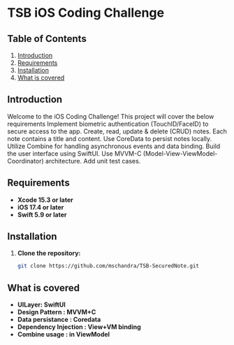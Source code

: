 
# TSB iOS Coding Challenge

## Table of Contents
1. [Introduction](#introduction)
2. [Requirements](#requirements)
3. [Installation](#installation)
4. [What is covered](#what-is-covered)


## Introduction
Welcome to the iOS Coding Challenge! This project will cover the below requirements
Implement biometric authentication (TouchID/FaceID) to secure access to the app.
Create, read, update & delete (CRUD) notes. Each note contains a title and content.
Use CoreData to persist notes locally.
Utilize Combine for handling asynchronous events and data binding.
Build the user interface using SwiftUI.
Use MVVM-C (Model-View-ViewModel-Coordinator) architecture.
Add unit test cases. 

## Requirements
- **Xcode 15.3 or later**
- **iOS 17.4 or later**
- **Swift 5.9 or later**

## Installation
1. **Clone the repository:**
   ```sh
   git clone https://github.com/mschandra/TSB-SecuredNote.git

## What is covered
- **UILayer: SwiftUI**
- **Design Pattern : MVVM+C**
- **Data persistance : Coredata**
- **Dependency Injection : View+VM binding**
- **Combine usage : in ViewModel**

